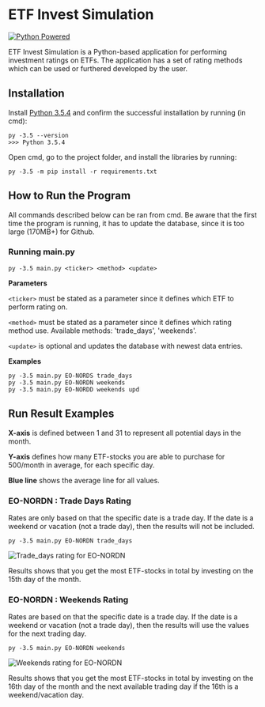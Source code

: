 # ETF Invest Simulation

[![Python Powered](https://www.python.org/static/community_logos/python-powered-w-100x40.png)](https://www.python.org)

ETF Invest Simulation is a Python-based application for performing investment ratings on ETFs. The application has a set of rating methods which can be used or furthered developed by the user.

## Installation

Install [Python 3.5.4](https://www.python.org/downloads/release/python-354/) and confirm the successful installation by running (in cmd):
```
py -3.5 --version
>>> Python 3.5.4
```

Open cmd, go to the project folder, and install the libraries by running:
```
py -3.5 -m pip install -r requirements.txt
```

## How to Run the Program

All commands described below can be ran from cmd. Be aware that the first time the program is running, it has to update the database, since it is too large (170MB+) for Github.

### Running main.py
```
py -3.5 main.py <ticker> <method> <update>
```

**Parameters**

```<ticker>``` must be stated as a parameter since it defines which ETF to perform rating on.
 
```<method>``` must be stated as a parameter since it defines which rating method use. Available methods: 'trade_days', 'weekends'.

```<update>``` is optional and updates the database with newest data entries.

**Examples**
```
py -3.5 main.py EO-NORDS trade_days
py -3.5 main.py EO-NORDN weekends
py -3.5 main.py EO-NORDD weekends upd
```

## Run Result Examples

**X-axis** is defined between 1 and 31 to represent all potential days in the month.

**Y-axis** defines how many ETF-stocks you are able to purchase for 500/month in average, for each specific day. 

**Blue line** shows the average line for all values.

### EO-NORDN : Trade Days Rating

Rates are only based on that the specific date is a trade day. If the date is a weekend or vacation (not a trade day), then the results will not be included.

```
py -3.5 main.py EO-NORDN trade_days
```

![Trade_days rating for EO-NORDN](https://github.com/FredrikBakken/etf-invest-simulation/blob/master/data/results/trade_days/EO_NORDN.png)

Results shows that you get the most ETF-stocks in total by investing on the 15th day of the month.

### EO-NORDN : Weekends Rating

Rates are based on that the specific date is a trade day. If the date is a weekend or vacation (not a trade day), then the results will use the values for the next trading day. 

```
py -3.5 main.py EO-NORDN weekends
```

![Weekends rating for EO-NORDN](https://github.com/FredrikBakken/etf-invest-simulation/blob/master/data/results/weekends/EO_NORDN.png)

Results shows that you get the most ETF-stocks in total by investing on the 16th day of the month and the next available trading day if the 16th is a weekend/vacation day.